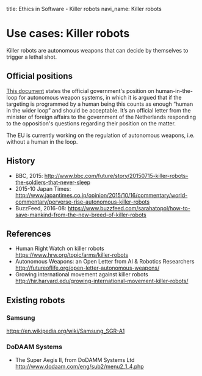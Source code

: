 title: Ethics in Software - Killer robots
navi_name: Killer robots


# Use cases: Killer robots

Killer robots are autonomous weapons that can decide by themselves to trigger a lethal shot.

## Official positions

[This document](references/kamerbrief-over-kabinetsreactie-op-aiv-cavv-advies-autonome-wapensystemen-de-noodzaak-van-betekenisvolle-menselijke-controle__1_.pdf) states the official government's position on human-in-the-loop for autonomous weapon systems, in which it is argued that if the targeting is programmed by a human being this counts as enough “human in the wider loop” and should be acceptable. It’s an official letter from the minister of foreign affairs to the government of the Netherlands responding to the opposition's questions regarding their position on the matter.

The EU is currently working on the regulation of autonomous weapons, i.e. without a human in the loop.

## History

* BBC, 2015: http://www.bbc.com/future/story/20150715-killer-robots-the-soldiers-that-never-sleep
* 2015-10 Japan Times: http://www.japantimes.co.jp/opinion/2015/10/16/commentary/world-commentary/perverse-rise-autonomous-killer-robots
* BuzzFeed, 2016-08: https://www.buzzfeed.com/sarahatopol/how-to-save-mankind-from-the-new-breed-of-killer-robots

## References

* Human Right Watch on killer robots https://www.hrw.org/topic/arms/killer-robots
* Autonomous Weapons: an Open Letter from AI & Robotics Researchers http://futureoflife.org/open-letter-autonomous-weapons/
* Growing international movement against killer robots http://hir.harvard.edu/growing-international-movement-killer-robots/

## Existing robots

### Samsung

https://en.wikipedia.org/wiki/Samsung_SGR-A1

### DoDAAM Systems

* The Super Aegis II, from DoDAMM Systems Ltd
http://www.dodaam.com/eng/sub2/menu2_1_4.php
